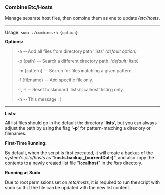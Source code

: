 ### Combine Etc/Hosts

Manage separate host files, then combine them as one to update */etc/hosts*.

----

Usage: ```sudo ./combine.sh {option}```

**Options:**

> -a -- Add all files from directory path 'lists' *(default option)*
> 
> -p {path} -- Search a different directory path. *(default: lists)*
> 
> -m {pattern} -- Search for files matching a given pattern.
> 
> -f {filename} -- Add specific file only.
> 
> -r, -l -- Reset to standard 'lists/localhost' listing only.
> 
> -h -- This message : )

----

**Lists:**

All list files should go in the default the directory '**lists**', but you can always adjust the path by using the flag '**-p**' for pattern-matching a directory or filenames.

**First-Time Running:**

By default, when the script is first executed, it will create a backup of the system's */etc/hosts* as "**hosts.backup_{currentDate}**", and also copy the contents to a newly created list file "**localhost**" in the *lists* directory.

**Running as Sudo**

Due to root permissions set on */etc/hosts*, it is required to run the script with sudo so that the file can be updated with the new list content.